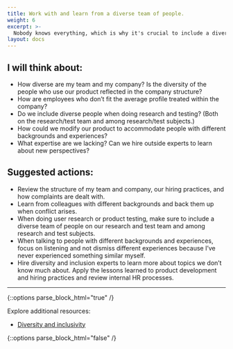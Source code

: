```yaml
---
title: Work with and learn from a diverse team of people.
weight: 6
excerpt: >-
  Nobody knows everything, which is why it's crucial to include a diverse team of people in product development and recognize the limits of our personal experiences. I pledge to seek outside help from experts and the impacted communities when I come across an issue I don't know enough about and be open-minded to diverse perspectives and needs. I will continue to learn about new experiences and perspectives.
layout: docs
---
```


## I will think about:

- How diverse are my team and my company? Is the diversity of the people who use our product reflected in the company structure? 
- How are employees who don’t fit the average profile treated within the company?
- Do we include diverse people when doing research and testing? (Both on the research/test team and among research/test subjects.)
- How could we modify our product to accommodate people with different backgrounds and experiences?
- What expertise are we lacking? Can we hire outside experts to learn about new perspectives?

## Suggested actions:

- Review the structure of my team and company, our hiring practices, and how complaints are dealt with.
- Learn from colleagues with different backgrounds and back them up when conflict arises.
- When doing user research or product testing, make sure to include a diverse team of people on our research and test team and among research and test subjects.
- When talking to people with different backgrounds and experiences, focus on listening and not dismiss different experiences because I’ve never experienced something similar myself. 
- Hire diversity and inclusion experts to learn more about topics we don’t know much about. Apply the lessons learned to product development and hiring practices and review internal HR processes.


***

{::options parse_block_html="true" /}
<div class="advice">
Explore additional resources:

  <ul id="docs-section-items" class="docs-section-items">         
    <li class="docs-section-item"><a href="/resources/diversity/" class="docs-item-link">Diversity and inclusivity<span class="icon-angle-right" aria-hidden="true"></span></a></li>
  </ul>
</div>
{::options parse_block_html="false" /}